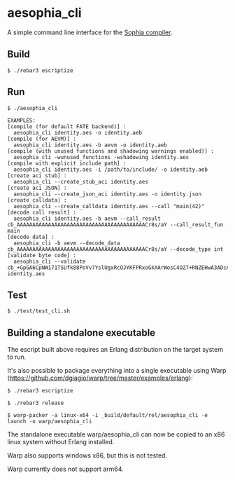 aesophia_cli
=====

A simple command line interface for the [Sophia compiler](https://github.com/aeternity/aesophia).

Build
-----

    $ ./rebar3 escriptize

Run
---

    $ ./aesophia_cli

```
EXAMPLES:
[compile (for default FATE backend)] :
  aesophia_cli identity.aes -o identity.aeb
[compile (for AEVM)] :
  aesophia_cli identity.aes -b aevm -o identity.aeb
[compile (with unused functions and shadowing warnings enabled)] :
  aesophia_cli -wunused_functions -wshadowing identity.aes
[compile with explicit include path] :
  aesophia_cli identity.aes -i /path/to/include/ -o identity.aeb
[create aci stub] :
  aesophia_cli --create_stub_aci identity.aes
[create aci JSON] :
  aesophia_cli --create_json_aci identity.aes -o identity.json
[create calldata] :
  aesophia_cli --create_calldata identity.aes --call "main(42)"
[decode call result] :
  aesophia_cli identity.aes -b aevm --call_result cb_AAAAAAAAAAAAAAAAAAAAAAAAAAAAAAAAAAAAAAAAACr8s/aY --call_result_fun main
[decode data] :
  aesophia_cli -b aevm --decode_data cb_AAAAAAAAAAAAAAAAAAAAAAAAAAAAAAAAAAAAAAAAACr8s/aY --decode_type int
[validate byte code] :
  aesophia_cli --validate cb_+GpGA6CpNW171TSUfk88PoVv7YslUgxRcOJYKFPRxoGkXArWosC4OZ7+RNZEHwA3ADcAGg6CPwEDP/64F37sADcBBwcBAQCWLwIRRNZEHxFpbml0EbgXfuwRbWFpboIvAIk0LjEuMC1yYzEAXs3cNQ== identity.aes
```

Test
---
    $ ./test/test_cli.sh

Building a standalone executable
---

The escript built above requires an Erlang distribution on the target system to run.

It's also possible to package everything into a single executable using Warp (https://github.com/dgiagio/warp/tree/master/examples/erlang):

    $ ./rebar3 escriptize

    $ ./rebar3 release

    $ warp-packer -a linux-x64 -i _build/default/rel/aesophia_cli -e launch -o warp/aesophia_cli

The standalone executable warp/aesophia_cli can now be copied to an x86 linux system without Erlang installed.

Warp also supports windows x86, but this is not tested.

Warp currently does not support arm64.